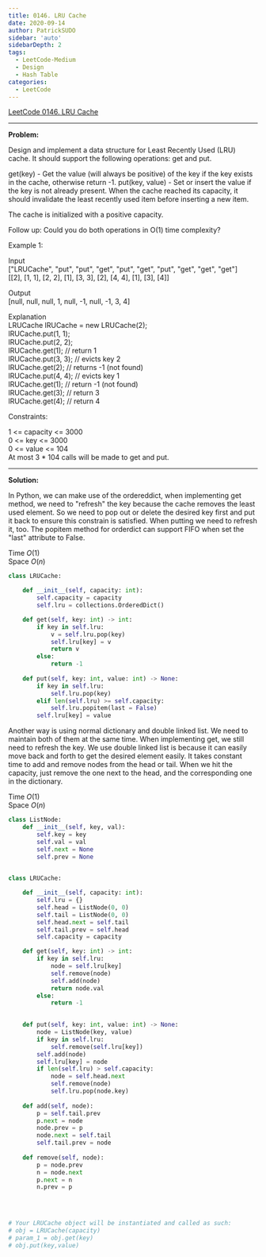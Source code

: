 ```yaml
---
title: 0146. LRU Cache 
date: 2020-09-14
author: PatrickSUDO
sidebar: 'auto'
sidebarDepth: 2
tags: 
  - LeetCode-Medium
  - Design
  - Hash Table
categories:
  - LeetCode
---
```

[LeetCode 0146. LRU Cache](https://leetcode.com/problems/lru-cache/)

---
**Problem:** <br/>

Design and implement a data structure for Least Recently Used (LRU) cache. It should support the following operations: get and put.

get(key) - Get the value (will always be positive) of the key if the key exists in the cache, otherwise return -1.
put(key, value) - Set or insert the value if the key is not already present. When the cache reached its capacity, it should invalidate the least recently used item before inserting a new item.

The cache is initialized with a positive capacity.

Follow up:
Could you do both operations in O(1) time complexity?

 

Example 1:

Input </br>
["LRUCache", "put", "put", "get", "put", "get", "put", "get", "get", "get"]</br>
[[2], [1, 1], [2, 2], [1], [3, 3], [2], [4, 4], [1], [3], [4]]</br>

Output</br>
[null, null, null, 1, null, -1, null, -1, 3, 4]</br>

Explanation</br>
LRUCache lRUCache = new LRUCache(2);</br>
lRUCache.put(1, 1);</br>
lRUCache.put(2, 2);</br>
lRUCache.get(1);    // return 1</br>
lRUCache.put(3, 3); // evicts key 2</br>
lRUCache.get(2);    // returns -1 (not found)</br>
lRUCache.put(4, 4); // evicts key 1</br>
lRUCache.get(1);    // return -1 (not found)</br>
lRUCache.get(3);    // return 3</br>
lRUCache.get(4);    // return 4</br>
 

Constraints:</br>

1 <= capacity <= 3000</br>
0 <= key <= 3000</br>
0 <= value <= 104</br>
At most 3 * 104 calls will be made to get and put.</br>

---
**Solution:** <br/>

In Python, we can make use of the ordereddict, when implementing get method, we need to "refresh" the key because the cache removes the least used element. So we need to pop out or delete the desired key first and put it back to ensure this constrain is satisfied. When putting we need to refresh it, too. The popitem method for orderdict can support FIFO when set the "last" attribute to False.

Time $O(1)$  <br />
Space $O(n)$


```python
class LRUCache:

    def __init__(self, capacity: int):
        self.capacity = capacity
        self.lru = collections.OrderedDict()

    def get(self, key: int) -> int:
        if key in self.lru:
            v = self.lru.pop(key) 
            self.lru[key] = v
            return v
        else:
            return -1
        
    def put(self, key: int, value: int) -> None:
        if key in self.lru:
            self.lru.pop(key)
        elif len(self.lru) >= self.capacity: 
            self.lru.popitem(last = False) 
        self.lru[key] = value
```
Another way is using normal dictionary and double linked list. We need to maintain both of them at the same time. When implementing get, we still need to refresh the key. We use double linked list is because it can easily move back and forth to get the desired element easily. It takes constant time to add and remove nodes from the head or tail. When we hit the capacity, just remove the one next to the head, and the corresponding one in the dictionary.


Time $O(1)$  <br />
Space $O(n)$

```python
class ListNode:
    def __init__(self, key, val):
        self.key = key
        self.val = val
        self.next = None
        self.prev = None
    

class LRUCache:

    def __init__(self, capacity: int):
        self.lru = {}
        self.head = ListNode(0, 0)
        self.tail = ListNode(0, 0)
        self.head.next = self.tail
        self.tail.prev = self.head
        self.capacity = capacity

    def get(self, key: int) -> int:
        if key in self.lru:
            node = self.lru[key]
            self.remove(node)
            self.add(node)
            return node.val
        else:
            return -1
        

    def put(self, key: int, value: int) -> None:
        node = ListNode(key, value)
        if key in self.lru:
            self.remove(self.lru[key]) 
        self.add(node)
        self.lru[key] = node
        if len(self.lru) > self.capacity: 
            node = self.head.next
            self.remove(node)
            self.lru.pop(node.key)
    
    def add(self, node):
        p = self.tail.prev
        p.next = node
        node.prev = p
        node.next = self.tail
        self.tail.prev = node
        
    def remove(self, node):
        p = node.prev
        n = node.next
        p.next = n
        n.prev = p
    
        


# Your LRUCache object will be instantiated and called as such:
# obj = LRUCache(capacity)
# param_1 = obj.get(key)
# obj.put(key,value)
```





